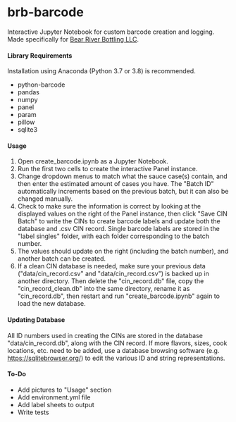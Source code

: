 # brb-barcode

Interactive Jupyter Notebook for custom barcode creation and logging. Made 
specifically for [Bear River Bottling LLC](https://www.bearriverbottling.com/). 

#### Library Requirements
Installation using Anaconda (Python 3.7 or 3.8) is recommended.
- python-barcode
- pandas 
- numpy
- panel
- param
- pillow
- sqlite3

#### Usage
1. Open create_barcode.ipynb as a Jupyter Notebook.
2. Run the first two cells to create the interactive Panel instance.
3. Change dropdown menus to match what the sauce case(s) contain, and then enter the estimated
amount of cases you have. The "Batch ID" automatically increments based on the previous batch,
but it can also be changed manually.
4. Check to make sure the information is correct by looking at the displayed values on the right
of the Panel instance, then click "Save CIN Batch" to write the CINs to create barcode labels and
update both the database and .csv CIN record. Single barcode labels are stored in the
"label singles" folder, with each folder corresponding to the batch number.
5. The values should update on the right (including the batch number), and another batch can 
be created.
6. If a clean CIN database is needed, make sure your previous data ("data/cin_record.csv" and
"data/cin_record.csv") is backed up in another directory. Then delete the "cin_record.db" file, 
copy the "cin_record_clean.db" into the same directory, rename it as "cin_record.db", then 
restart and run "create_barcode.ipynb" again to load the new database.

#### Updating Database
All ID numbers used in creating the CINs are stored in the database "data/cin_record.db", along
with the CIN record. If more flavors, sizes, cook locations, etc. need to be added, use a 
database browsing software (e.g. https://sqlitebrowser.org/) to edit the various ID and string
representations. 

#### To-Do
- Add pictures to "Usage" section
- Add environment.yml file
- Add label sheets to output
- Write tests